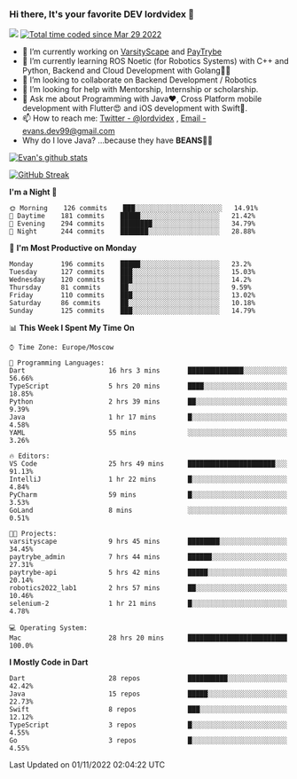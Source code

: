 ### Hi there, It's your favorite DEV lordvidex 👋
<img src="https://komarev.com/ghpvc/?username=lordvidex&label=Views&color=blue&style=plastic" /> <a href="https://wakatime.com/@0e56db35-d16b-410a-acc0-4085055304bf"><img src="https://wakatime.com/badge/user/0e56db35-d16b-410a-acc0-4085055304bf.svg" alt="Total time coded since Mar 29 2022" /></a>

- 🔭 I’m currently working on [VarsityScape](https://varsityscape.com) and [PayTrybe](https://www.paytrybe.com)
- 🌱 I’m currently learning ROS Noetic (for Robotics Systems) with C++ and Python, Backend and Cloud Development with Golang🧙🏼
- 👯 I’m looking to collaborate on Backend Development / Robotics
- 🤔 I’m looking for help with Mentorship, Internship or scholarship.
- 💬 Ask me about Programming with Java❤️, Cross Platform mobile development with Flutter😍 and iOS development with Swift🚀.
- 📫 How to reach me: [Twitter - @lordvidex](https://twitter.com/lordvidex) , [Email - evans.dev99@gmail.com](mailto:evans.dev99@gmail.com?body=Hello%20Evans,)
- Why do I love Java? ...because they have **BEANS**🤤😋

<div>
<!-- <a href="https://github.com/lordvidex">
  <img src="https://github-readme-stats.vercel.app/api/top-langs/?username=lordvidex&theme=light" />
</a>    -->
<!-- [![Top Langs](https://github-readme-stats.vercel.app/api/top-langs/?username=lordvidex)](https://github.com/lordvidex/)  -->
<a href="https://github.com/lordvidex">
 <img src="https://github-readme-stats.vercel.app/api?username=lordvidex&show_icons=true&theme=light&line_height=27" alt="Evan's github stats"/>
</a>
</div>

[![GitHub Streak](https://github-readme-streak-stats.herokuapp.com?user=lordvidex&theme=github-dark&hide_border=true)](https://git.io/streak-stats)

<!--
  <a href="https://github.com/iampawan/FlutterExampleApps">
    <img align="center" src="https://github-readme-stats.vercel.app/api/pin/?username=iampawan&repo=FlutterExampleApps&theme=light" />

  </a>
  <a href="https://github.com/iampawan/VelocityX">
   <img align="center" src="https://github-readme-stats.vercel.app/api/pin/?username=iampawan&repo=VelocityX&theme=light" />
  </a>
-->
<!--START_SECTION:waka-->
**I'm a Night 🦉** 

```text
🌞 Morning    126 commits    ███░░░░░░░░░░░░░░░░░░░░░░   14.91% 
🌆 Daytime    181 commits    █████░░░░░░░░░░░░░░░░░░░░   21.42% 
🌃 Evening    294 commits    ████████░░░░░░░░░░░░░░░░░   34.79% 
🌙 Night      244 commits    ███████░░░░░░░░░░░░░░░░░░   28.88%

```
📅 **I'm Most Productive on Monday** 

```text
Monday       196 commits    █████░░░░░░░░░░░░░░░░░░░░   23.2% 
Tuesday      127 commits    ███░░░░░░░░░░░░░░░░░░░░░░   15.03% 
Wednesday    120 commits    ███░░░░░░░░░░░░░░░░░░░░░░   14.2% 
Thursday     81 commits     ██░░░░░░░░░░░░░░░░░░░░░░░   9.59% 
Friday       110 commits    ███░░░░░░░░░░░░░░░░░░░░░░   13.02% 
Saturday     86 commits     ██░░░░░░░░░░░░░░░░░░░░░░░   10.18% 
Sunday       125 commits    ███░░░░░░░░░░░░░░░░░░░░░░   14.79%

```


📊 **This Week I Spent My Time On** 

```text
⌚︎ Time Zone: Europe/Moscow

💬 Programming Languages: 
Dart                     16 hrs 3 mins       ██████████████░░░░░░░░░░░   56.66% 
TypeScript               5 hrs 20 mins       ████░░░░░░░░░░░░░░░░░░░░░   18.85% 
Python                   2 hrs 39 mins       ██░░░░░░░░░░░░░░░░░░░░░░░   9.39% 
Java                     1 hr 17 mins        █░░░░░░░░░░░░░░░░░░░░░░░░   4.58% 
YAML                     55 mins             ░░░░░░░░░░░░░░░░░░░░░░░░░   3.26%

🔥 Editors: 
VS Code                  25 hrs 49 mins      ██████████████████████░░░   91.13% 
IntelliJ                 1 hr 22 mins        █░░░░░░░░░░░░░░░░░░░░░░░░   4.84% 
PyCharm                  59 mins             █░░░░░░░░░░░░░░░░░░░░░░░░   3.53% 
GoLand                   8 mins              ░░░░░░░░░░░░░░░░░░░░░░░░░   0.51%

🐱‍💻 Projects: 
varsityscape             9 hrs 45 mins       ████████░░░░░░░░░░░░░░░░░   34.45% 
paytrybe_admin           7 hrs 44 mins       ██████░░░░░░░░░░░░░░░░░░░   27.31% 
paytrybe-api             5 hrs 42 mins       █████░░░░░░░░░░░░░░░░░░░░   20.14% 
robotics2022_lab1        2 hrs 57 mins       ██░░░░░░░░░░░░░░░░░░░░░░░   10.46% 
selenium-2               1 hr 21 mins        █░░░░░░░░░░░░░░░░░░░░░░░░   4.78%

💻 Operating System: 
Mac                      28 hrs 20 mins      █████████████████████████   100.0%

```

**I Mostly Code in Dart** 

```text
Dart                     28 repos            ██████████░░░░░░░░░░░░░░░   42.42% 
Java                     15 repos            █████░░░░░░░░░░░░░░░░░░░░   22.73% 
Swift                    8 repos             ███░░░░░░░░░░░░░░░░░░░░░░   12.12% 
TypeScript               3 repos             █░░░░░░░░░░░░░░░░░░░░░░░░   4.55% 
Go                       3 repos             █░░░░░░░░░░░░░░░░░░░░░░░░   4.55%

```



 Last Updated on 01/11/2022 02:04:22 UTC
<!--END_SECTION:waka-->

